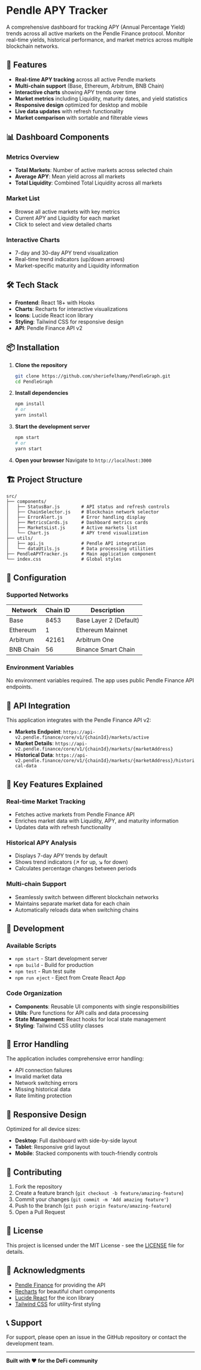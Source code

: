# Pendle APY Tracker

A comprehensive dashboard for tracking APY (Annual Percentage Yield) trends across all active markets on the Pendle Finance protocol. Monitor real-time yields, historical performance, and market metrics across multiple blockchain networks.

## 🚀 Features

- **Real-time APY tracking** across all active Pendle markets
- **Multi-chain support** (Base, Ethereum, Arbitrum, BNB Chain)
- **Interactive charts** showing APY trends over time
- **Market metrics** including Liquidity, maturity dates, and yield statistics
- **Responsive design** optimized for desktop and mobile
- **Live data updates** with refresh functionality
- **Market comparison** with sortable and filterable views

## 📊 Dashboard Components

### Metrics Overview
- **Total Markets**: Number of active markets across selected chain
- **Average APY**: Mean yield across all markets
- **Total Liquidity**: Combined Total Liquidity across all markets

### Market List
- Browse all active markets with key metrics
- Current APY and Liquidity for each market
- Click to select and view detailed charts

### Interactive Charts
- 7-day and 30-day APY trend visualization
- Real-time trend indicators (up/down arrows)
- Market-specific maturity and Liquidity information

## 🛠️ Tech Stack

- **Frontend**: React 18+ with Hooks
- **Charts**: Recharts for interactive visualizations
- **Icons**: Lucide React icon library
- **Styling**: Tailwind CSS for responsive design
- **API**: Pendle Finance API v2

## 📦 Installation

1. **Clone the repository**
   ```bash
   git clone https://github.com/sheriefelhamy/PendleGraph.git
   cd PendleGraph
   ```

2. **Install dependencies**
   ```bash
   npm install
   # or
   yarn install
   ```

3. **Start the development server**
   ```bash
   npm start
   # or
   yarn start
   ```

4. **Open your browser**
   Navigate to `http://localhost:3000`

## 🏗️ Project Structure

```
src/
├── components/
│   ├── StatusBar.js        # API status and refresh controls
│   ├── ChainSelector.js    # Blockchain network selector
│   ├── ErrorAlert.js       # Error handling display
│   ├── MetricsCards.js     # Dashboard metrics cards
│   ├── MarketsList.js      # Active markets list
│   └── Chart.js            # APY trend visualization
├── utils/
│   ├── api.js              # Pendle API integration
│   └── dataUtils.js        # Data processing utilities
├── PendleAPYTracker.js     # Main application component
└── index.css               # Global styles
```

## 🔧 Configuration

### Supported Networks

| Network | Chain ID | Description |
|---------|----------|-------------|
| Base | 8453 | Base Layer 2 (Default) |
| Ethereum | 1 | Ethereum Mainnet |
| Arbitrum | 42161 | Arbitrum One |
| BNB Chain | 56 | Binance Smart Chain |

### Environment Variables

No environment variables required. The app uses public Pendle Finance API endpoints.

## 🔌 API Integration

This application integrates with the Pendle Finance API v2:

- **Markets Endpoint**: `https://api-v2.pendle.finance/core/v1/{chainId}/markets/active`
- **Market Details**: `https://api-v2.pendle.finance/core/v1/{chainId}/markets/{marketAddress}`
- **Historical Data**: `https://api-v2.pendle.finance/core/v1/{chainId}/markets/{marketAddress}/historical-data`

## 🎯 Key Features Explained

### Real-time Market Tracking
- Fetches active markets from Pendle Finance API
- Enriches market data with Liquidity, APY, and maturity information
- Updates data with refresh functionality

### Historical APY Analysis
- Displays 7-day APY trends by default
- Shows trend indicators (↗ for up, ↘ for down)
- Calculates percentage changes between periods

### Multi-chain Support
- Seamlessly switch between different blockchain networks
- Maintains separate market data for each chain
- Automatically reloads data when switching chains

## 🧪 Development

### Available Scripts

- `npm start` - Start development server
- `npm build` - Build for production
- `npm test` - Run test suite
- `npm run eject` - Eject from Create React App

### Code Organization

- **Components**: Reusable UI components with single responsibilities
- **Utils**: Pure functions for API calls and data processing
- **State Management**: React hooks for local state management
- **Styling**: Tailwind CSS utility classes

## 🐛 Error Handling

The application includes comprehensive error handling:

- API connection failures
- Invalid market data
- Network switching errors
- Missing historical data
- Rate limiting protection

## 📱 Responsive Design

Optimized for all device sizes:
- **Desktop**: Full dashboard with side-by-side layout
- **Tablet**: Responsive grid layout
- **Mobile**: Stacked components with touch-friendly controls

## 🤝 Contributing

1. Fork the repository
2. Create a feature branch (`git checkout -b feature/amazing-feature`)
3. Commit your changes (`git commit -m 'Add amazing feature'`)
4. Push to the branch (`git push origin feature/amazing-feature`)
5. Open a Pull Request

## 📄 License

This project is licensed under the MIT License - see the [LICENSE](LICENSE) file for details.

## 🙏 Acknowledgments

- [Pendle Finance](https://pendle.finance) for providing the API
- [Recharts](https://recharts.org) for beautiful chart components
- [Lucide React](https://lucide.dev) for the icon library
- [Tailwind CSS](https://tailwindcss.com) for utility-first styling

## 📞 Support

For support, please open an issue in the GitHub repository or contact the development team.

---

**Built with ❤️ for the DeFi community**